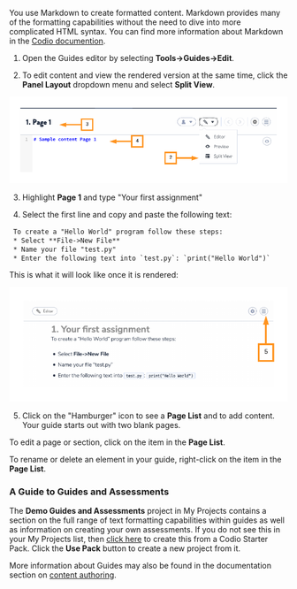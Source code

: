You use Markdown to create formatted content. Markdown provides many of the formatting capabilities without the need to dive into more complicated HTML syntax. You can find more information about Markdown in the [Codio documention](https://codio.com/docs/content/authoring/page-edit/edit/).

1. Open the Guides editor by selecting **Tools->Guides->Edit**.

2. To edit content and view the rendered version at the same time, click the **Panel Layout** dropdown menu and select **Split View**.

![.guides/img/pageOne](.guides/img/pageOne.png)




3. Highlight **Page 1** and type "Your first assignment"

4. Select the first line and copy and paste the following text:

```
 To create a "Hello World" program follow these steps:
 * Select **File->New File**
 * Name your file "test.py"
 * Enter the following text into `test.py`: `print("Hello World")`
```


This is what it will look like once it is rendered:

![.guides/img/renderedAssignment](.guides/img/renderedAssignment.png)


5. Click on the "Hamburger" icon to see a **Page List** and to add content. Your guide starts out with two blank pages. 


To edit a page or section, click on the item in the **Page List**.

To rename or delete an element in your guide, right-click on the item in the **Page List**.

### A Guide to Guides and Assessments
The **Demo Guides and Assessments** project in My Projects contains a section on the full range of text formatting capabilities within guides as well as information on creating your own assessments. If you do not see this in your My Projects list, then [click here](https://codio.com/home/starter-packs/cc68d38b-b0ea-4825-9814-46a3594c2b11/) to create this from a Codio Starter Pack. Click the **Use Pack** button to create a new project from it.

More information about Guides may also be found in the documentation section on [content authoring](https://codio.com/docs/content/authoring/).

